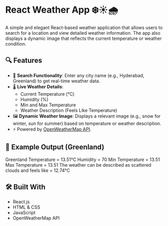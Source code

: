 # React Weather App ❄️☀️🌧️

A simple and elegant React-based weather application that allows users to search for a location and view detailed weather information. The app also displays a dynamic image that reflects the current temperature or weather condition.

## 🔍 Features

- 🔎 **Search Functionality**: Enter any city name (e.g., Hyderabad, Greenland) to get real-time weather data.
- 🌡️ **Live Weather Details**:
  - Current Temperature (°C)
  - Humidity (%)
  - Min and Max Temperature
  - Weather Description (Feels Like Temperature)
- 🖼️ **Dynamic Weather Image**: Displays a relevant image (e.g., snow for winter, sun for summer) based on temperature or weather description.
- ⚡ Powered by [OpenWeatherMap API](https://openweathermap.org/api).

## 🧪 Example Output (Greenland)
Greenland 
Temperature = 13.51°C
Humidity = 70
Min Temperature = 13.51
Max Temperature = 13.51
The weather can be described as scattered clouds and feels like = 12.74°C

## 🛠️ Built With

- React.js
- HTML & CSS
- JavaScript
- OpenWeatherMap API
